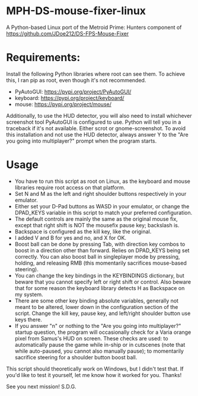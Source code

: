 # MPH-DS-mouse-fixer-linux
A Python-based Linux port of the Metroid Prime: Hunters component of https://github.com/JDoe212/DS-FPS-Mouse-Fixer

# Requirements:
Install the following Python libraries where root can see them. To achieve this, I ran pip as root, even though it's not recommended.
- PyAutoGUI: https://pypi.org/project/PyAutoGUI/
- keyboard: https://pypi.org/project/keyboard/
- mouse: https://pypi.org/project/mouse/

Additionally, to use the HUD detector, you will also need to install whichever screenshot tool PyAutoGUI is configured to use. Python will tell you in a traceback if it's not available. Either scrot or gnome-screenshot. To avoid this installation and not use the HUD detector, always answer Y to the "Are you going into multiplayer?" prompt when the program starts.

# Usage
- You have to run this script as root on Linux, as the keyboard and mouse libraries require root access on that platform.
- Set N and M as the left and right shoulder buttons respectively in your emulator.
- Either set your D-Pad buttons as WASD in your emulator, or change the DPAD_KEYS variable in this script to match your preferred configuration.
- The default controls are mainly the same as the original mouse fix, except that right shift is NOT the mousefix pause key; backslash is.
- Backspace is configured as the kill key, like the original.
- I added V and B for yes and no, and X for OK. 
- Boost ball can be done by pressing Tab, with direction key combos to boost in a direction other than forward. Relies on DPAD_KEYS being set correctly. You can also boost ball in singleplayer mode by pressing, holding, and releasing RMB (this momentarily sacrifices mouse-based steering).
- You can change the key bindings in the KEYBINDINGS dictionary, but beware that you cannot specify left or right shift or control. Also beware that for some reason the keyboard library detects H as Backspace on my system.
- There are some other key binding absolute variables, generally not meant to be altered, lower down in the configuration section of the script. Change the kill key, pause key, and left/right shoulder button use keys there.
- If you answer "n" or nothing to the "Are you going into multiplayer?" startup question, the program will occasionally check for a Varia orange pixel from Samus's HUD on screen. These checks are used: to automatically pause the game while in-ship or in cutscenes (note that while auto-paused, you cannot also manually pause); to momentarily sacrifice steering for a shoulder button boost ball.

This script should theoretically work on Windows, but I didn't test that. If you'd like to test it yourself, let me know how it worked for you. Thanks!

See you next mission! S.D.G.

